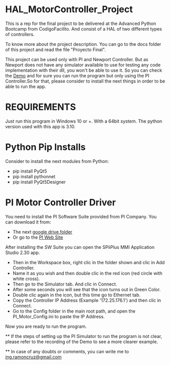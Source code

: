 # HAL_MotorController_Project
This is a rep for the final project to be delivered at the Advanced Python Bootcamp from CodigoFacilito. And consist of a HAL of two different types of controllers.

To know more about the project description. You can go to the docs folder of this project and read the file "Proyecto Final".

This project can be used only with PI and Newport Controller. But as Newport does not have any simulator available to use for testing any code implementation with their dll, you won't be able to use it. So you can check the [Demo](https://drive.google.com/file/d/138U9LxYhneDNxpeU1-Sckndryf-eP653/view?usp=sharing) and for sure you can run the program but only using the PI Controller.So for that, please consider to install the next things in order to be able to run the app.

# REQUIREMENTS
Just run this program in Windows 10 or +. With a 64bit system.
The python version used with this app is 3.10.

# Python Pip Installs
Consider to install the next modules from Python:
- pip install PyQt5
- pip install pythonnet
- pip install PyQt5Designer

# PI Motor Controller Driver
You need to install the PI Software Suite provided from PI Company. You can download it from:
- The next [google drive folder](https://drive.google.com/drive/folders/1RtPNm62ZJxk-qgdb-JEMKJjKYlB4zoFs?usp=sharing)
- Or go to the [PI Web Site](https://www.physikinstrumente.com/en/knowledge-center/downloads/product-documentation/A)

After installing the SW Suite you can open the SPiiPlus MMI Application Studio 2.30 app.
- Then in the Workspace box, right clic in the folder shown and clic in Add Controller.
- Name it as you wish and then double clic in the red icon (red circle with white cross).
- Then go to the Simulator tab. And clic in Connect.
- After some seconds you will see that the icon turns out in Green Color.
- Double clic again in the icon, but this time go to Ethernet tab.
- Copy the Controller IP Address (Example '172.25.176.1') and then clic in Connect.
- Go to the Config folder in the main root path, and open the PI_Motor_Config.ini to paste the IP Address.

Now you are ready to run the program.


** If the steps of setting up the PI Simulator to run the program is not clear, please refer to the recording of the Demo to see a more clearer example.

** In case of any doubts or comments, you can write me to ing.ramoncruz@gmail.com
